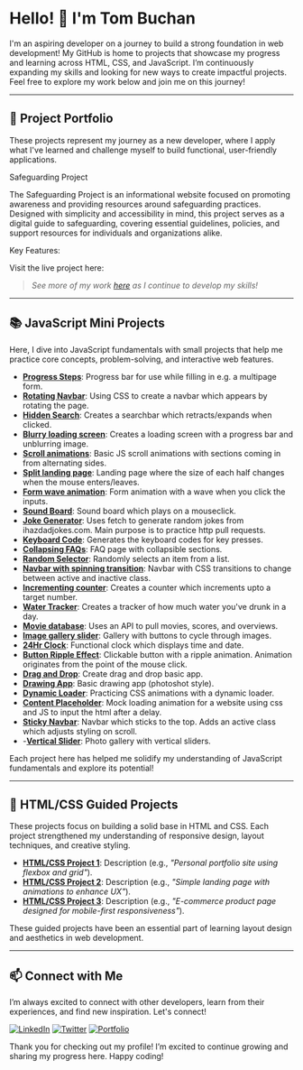 # Hello! 👋 I'm Tom Buchan

I'm an aspiring developer on a journey to build a strong foundation in web development! My GitHub is home to projects that showcase my progress and learning across HTML, CSS, and JavaScript. I’m continuously expanding my skills and looking for new ways to create impactful projects. Feel free to explore my work below and join me on this journey!

---

## 🚀 Project Portfolio

These projects represent my journey as a new developer, where I apply what I've learned and challenge myself to build functional, user-friendly applications.

Safeguarding Project

The Safeguarding Project is an informational website focused on promoting awareness and providing resources around safeguarding practices. Designed with simplicity and accessibility in mind, this project serves as a digital guide to safeguarding, covering essential guidelines, policies, and support resources for individuals and organizations alike.

Key Features:

    

Visit the live project here: 

> *See more of my work [here](link-to-portfolio-website) as I continue to develop my skills!*

---

## 📚 JavaScript Mini Projects

Here, I dive into JavaScript fundamentals with small projects that help me practice core concepts, problem-solving, and interactive web features.

- **[Progress Steps](https://tbuchan1997.github.io/JS2-Progress-Steps/)**: Progress bar for use while filling in e.g. a multipage form.
- **[Rotating Navbar](https://tbuchan1997.github.io/JS3-Rotating-Nav/)**: Using CSS to create a navbar which appears by rotating the page.
- **[Hidden Search](https://tbuchan1997.github.io/JS4-Hidden-Search/)**: Creates a searchbar which retracts/expands when clicked.
- **[Blurry loading screen](https://tbuchan1997.github.io/JS5-Blurred-loading/)**: Creates a loading screen with a progress bar and unblurring image.
- **[Scroll animations](https://tbuchan1997.github.io/JS6-Scroll-Animation/)**: Basic JS scroll animations with sections coming in from alternating sides.
- **[Split landing page](https://tbuchan1997.github.io/JS7-Split-Landing-Page/)**: Landing page where the size of each half changes when the mouse enters/leaves.
- **[Form wave animation](https://tbuchan1997.github.io/JS8-form-wave-animation/)**: Form animation with a wave when you click the inputs.
- **[Sound Board](https://tbuchan1997.github.io/JS9-sound-board/)**: Sound board which plays on a mouseclick.
- **[Joke Generator](https://tbuchan1997.github.io/JS10-dad-joke-generator/)**: Uses fetch to generate random jokes from ihazdadjokes.com. Main purpose is to practice http pull requests.
- **[Keyboard Code](https://tbuchan1997.github.io/JS11-event-key-codes/)**: Generates the keyboard codes for key presses.
- **[Collapsing FAQs](https://tbuchan1997.github.io/JS12-FAQ-collapse/)**: FAQ page with collapsible sections.
- **[Random Selector](https://tbuchan1997.github.io/JS13-random-picker/)**: Randomly selects an item from a list.
- **[Navbar with spinning transition](https://tbuchan1997.github.io/JS14-animated-nav/)**: Navbar with CSS transitions to change between active and inactive class.
- **[Incrementing counter](https://tbuchan1997.github.io/JS15-incrementing-counter/)**: Creates a counter which increments upto a target number.
- **[Water Tracker](https://tbuchan1997.github.io/JS16-drink-water/)**: Creates a tracker of how much water you've drunk in a day.
- **[Movie database](https://tbuchan1997.github.io/JS17-movie-app/)**: Uses an API to pull movies, scores, and overviews.
- **[Image gallery slider](https://tbuchan1997.github.io/JS18-background-slider/)**: Gallery with buttons to cycle through images.
- **[24Hr Clock](https://tbuchan1997.github.io/JS19-clock/)**: Functional clock which displays time and date.
- **[Button Ripple Effect](https://tbuchan1997.github.io/JS20-button-ripple/)**: Clickable button with a ripple animation. Animation originates from the point of the mouse click.
- **[Drag and Drop](https://tbuchan1997.github.io/JS21-drag-and-drop/)**: Create drag and drop basic app.
- **[Drawing App](https://tbuchan1997.github.io/JS22-drawing-app/)**: Basic drawing app (photoshot style).
- **[Dynamic Loader](https://tbuchan1997.github.io/JS23-dynamic-css-loader/)**: Practicing CSS animations with a dynamic loader.
- **[Content Placeholder](https://tbuchan1997.github.io/JS24-content-placeholder/)**: Mock loading animation for a website using css and JS to input the html after a delay.
- **[Sticky Navbar](https://tbuchan1997.github.io/JS25-sticky-navbar/)**: Navbar which sticks to the top. Adds an active class which adjusts styling on scroll.
- -**[Vertical Slider](https://tbuchan1997.github.io/JS26-double-vertical-slider/)**: Photo gallery with vertical sliders.

Each project here has helped me solidify my understanding of JavaScript fundamentals and explore its potential!

---

## 🎨 HTML/CSS Guided Projects

These projects focus on building a solid base in HTML and CSS. Each project strengthened my understanding of responsive design, layout techniques, and creative styling.

- **[HTML/CSS Project 1](link-to-project)**: Description (e.g., *"Personal portfolio site using flexbox and grid"*).
- **[HTML/CSS Project 2](link-to-project)**: Description (e.g., *"Simple landing page with animations to enhance UX"*).
- **[HTML/CSS Project 3](link-to-project)**: Description (e.g., *"E-commerce product page designed for mobile-first responsiveness"*).

These guided projects have been an essential part of learning layout design and aesthetics in web development.

---

## 📫 Connect with Me

I’m always excited to connect with other developers, learn from their experiences, and find new inspiration. Let's connect!

[![LinkedIn](https://img.shields.io/badge/LinkedIn-Connect-blue?logo=linkedin)](link-to-your-linkedin)
[![Twitter](https://img.shields.io/badge/Twitter-Follow-blue?logo=twitter)](link-to-your-twitter)
[![Portfolio](https://img.shields.io/badge/Portfolio-Visit-brightgreen?logo=google-chrome)](link-to-your-portfolio)

Thank you for checking out my profile! I’m excited to continue growing and sharing my progress here. Happy coding!

